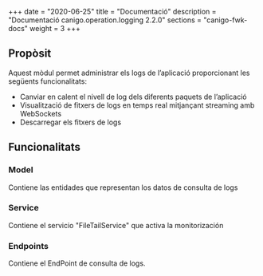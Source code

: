 +++
date        = "2020-06-25"
title       = "Documentació"
description = "Documentació canigo.operation.logging 2.2.0"
sections    = "canigo-fwk-docs"
weight      = 3
+++

## Propòsit

Aquest mòdul permet administrar els logs de l’aplicació proporcionant les següents funcionalitats:

* Canviar en calent el nivell de log dels diferents paquets de l’aplicació
* Visualització de fitxers de logs en temps real mitjançant streaming amb WebSockets
* Descarregar els fitxers de logs

## Funcionalitats

### Model

Contiene las entidades que representan los datos de consulta de logs

### Service

Contiene el servicio "FileTailService" que activa la monitorización

### Endpoints

Contiene el EndPoint de consulta de logs. 
